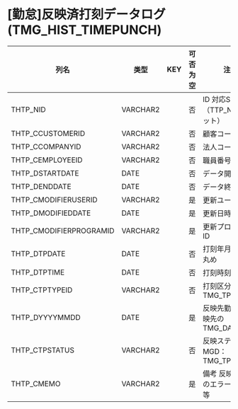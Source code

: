 # [勤怠]反映済打刻データログ                                              (TMG_HIST_TIMEPUNCH)
| 列名   | 类型   | KEY  | 可否为空 | 注释   |
| ---- | ---- | ---- | ---- | ---- |
|THTP_NID|VARCHAR2||否|ID                            対応SEQ無し（TTP_NIDをセット）                                        |
|THTP_CCUSTOMERID|VARCHAR2||否|顧客コード                                                                                     |
|THTP_CCOMPANYID|VARCHAR2||否|法人コード                                                                                     |
|THTP_CEMPLOYEEID|VARCHAR2||否|職員番号                                                                                      |
|THTP_DSTARTDATE|DATE||否|データ開始日                                                                                    |
|THTP_DENDDATE|DATE||否|データ終了日                                                                                    |
|THTP_CMODIFIERUSERID|VARCHAR2||是|更新ユーザーID                                                                                  |
|THTP_DMODIFIEDDATE|DATE||是|更新日時                                                                                      |
|THTP_CMODIFIERPROGRAMID|VARCHAR2||是|更新プログラムID                                                                                 |
|THTP_DTPDATE|DATE||否|打刻年月日                         時刻丸め                                                        |
|THTP_DTPTIME|DATE||否|打刻時刻                                                                                      |
|THTP_CTPTYPEID|VARCHAR2||否|打刻区分                                                        MGD：TMG_TPTYPE                |
|THTP_DYYYYMMDD|DATE||是|反映先勤務日                        反映先のTMG_DAILY                                               |
|THTP_CTPSTATUS|VARCHAR2||否|反映ステータス                                                     MGD：TMG_TPSTATUS              |
|THTP_CMEMO|VARCHAR2||是|備考                            反映失敗時のエラーコード等                                               |
